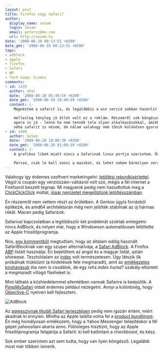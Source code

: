 ```yaml
---
layout: post
title: Firefox vagy Safari?
author:
  display_name: sesam
  login: sesam
  email: petersz@me.com
  url: http://sesam.hu
date: '2008-06-19 09:13:51 +0200'
date_gmt: '2008-06-19 00:13:51 +0200'
tags:
- adblock
- apple
- firefox
- Safari
- WR
- Tech &amp; Gizmos
comments:
- id: 1439
  author: oPal
  date: '2008-06-20 05:49:59 +0200'
  date_gmt: '2008-06-19 20:49:59 +0200'
  content: |-
    Megnéztem a safarit is, és legalábbis a win verzió sokban hasonlít az FFre (menüben, beállításokban) de ugyanakkor nem is értem, hogy bsd alapú  safarinak miért nem lett portja linux alá? :)

    mellesleg tényleg jó ötlet volt ez a reklám. Részemről sok böngészőt ki is próbáltam, ff3 pár oldallal tényleg bugos, de azok szinte csak IEvel néznek ki ahogy a nagykönyvben...
    opera is jó - lenne ha nem tennék tele olyan alkalmazásokkal, amikből mást szeretek használni :D
    néha safarit is nézem, de nálam valahogy nem tűnik különösen gyorsnak, bár a webkapcsolatommal kb mindegyik browser ugyanugy megy :) Ubi A64 meg már beta korában is FF3 betával ment :) gentoonak is lesz a64es ff3 portja :)
- id: 1440
  author: SeSam
  date: '2008-06-20 10:00:39 +0200'
  date_gmt: '2008-06-20 01:00:39 +0200'
  content: |-
    A grafikus libek miatt nincs a Safarinak linux portja szerintem. Őszintén szólva fogalmam sicns, winre hogy pakolták át...

    Persze, csak le kell venni a maszkot, és lehet nekem bármilyen verziós FF, csak ennyire nem foglalkoztatott a kérdés.
---
```


Valahogy így érdemes szoftvert marketingelni: [letöltési rekordkísérlettel](http://www.spreadfirefox.com/en-US/worldrecord). Végül is csupán egy verziószám-váltásról volt szó, mégis a fél internet a Firefoxról beszélt tegnap. Mi magyarok pedig nem hazudtoltuk meg a [ClickClickClick](http://sesam.hu/2007/05/28/kattkattkatt) múltat, [jópár nemzetet megelőztünk letöltésszámban](http://webisztan.blog.hu/2008/06/18/magyarorszag_valodi_firefox_nemzet).

Én részemről nem vettem részt az őrületben. A Gentoo úgyis forrásból építkezik, és amd64 architektúrán még nem jelölték stabilnak az új hármas rókát. Macen pedig Safarizok.

Safarival kapcsolatban a legtöbbször két problémát szoktak emlegetni: nincs AdBlock, és milyen már, hogy a Windowson automatikusan letöltette az Apple frissítőprogramja.

Nos, [egy kommentből](http://plastik.hu/2008/06/18/megjelent-a-firefox-3/#comment-40969) megtudtam, hogy az általam eddig használt SafariBlocknak van egy szuper alternatívája, a [Safari AdBlock](http://safariadblock.sourceforge.net). A Firefox [ABP](http://adblockplus.org/en) listáit használja. Én bejelöltem az angol és a magyar listát, aztán _shiawase_. Tesztoldalam az [index](http://index.hu) volt természetesen. Úgy látszik ők próbálnak trükközni (a hirdetések fele megmaradt), amit az [emlékezetes kirohanásuk](http://sesam.hu/2007/08/24/127001-rhesindexhu) óta nem is csodálok, de egy *rehs.index.hu/ad?* szabály eltünteti a megmaradt villogó flasheket is:

Mint látható a közhiedelemmel ellentétben vannak Safarira is beépülők. A [PimpMySafari](http://pimpmysafari.com) oldalt érdemes például nézegetni. Annyi a különbség, hogy [Objective-C](http://en.wikipedia.org/wiki/ObjectiveC) nyelven kell fejleszteni.

![AdBlock](http://img.skitch.com/20080619-pt1wks5x1xxccqm1mxqyi2st.jpg)

Az [agresszívnak titulált Safari terjesztésen](http://www.macworld.com/article/132646/2008/03/mozilla.html) pedig nem igazán értem, miért akadnak ki ennyien. Mintha az Apple találta volna fel a [product bundlingot](http://en.wikipedia.org/wiki/Product_bundling). Én még homályosan emlékszem, hogy a Yahoo Messenger telepítéskor a fél gépet yahoosítani akarta anno. Fölösleges hisztizni, hogy az Apple frissítőprogramja felajánlja a Safarit: ki kell kattintani a checkboxot, és kész.

Sok ember szerintem azt sem tudta, hogy van ilyen böngésző. Legalább most már többen ismerik.
